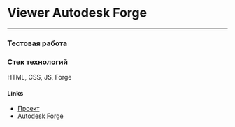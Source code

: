 # Viewer Autodesk Forge
_____________________

### Тестовая работа

### Стек технологий
HTML, CSS, JS, Forge

#### Links
* [Проект](https://bmazurme.github.io/gallery-svf/)
* [Autodesk Forge](https://forge.autodesk.com/)
